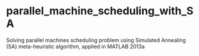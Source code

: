 # parallel_machine_scheduling_with_SA
Solving parallel machines scheduling problem using Simulated Annealing (SA) meta-heuristic algorithm, applied in MATLAB 2013a
